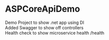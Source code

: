 # ASPCoreApiDemo

Demo Project to show .net app using DI<br>
Added Swagger to show off controllers<br>
Health check to show microservice health /health<br>
